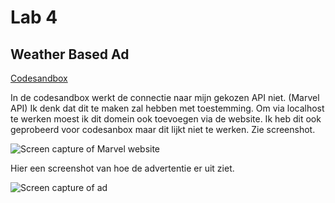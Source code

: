 # Lab 4

## Weather Based Ad
[Codesandbox](https://codesandbox.io/s/weatherapp-jxkbhr)

In de codesandbox werkt de connectie naar mijn gekozen API niet. (Marvel API) Ik denk dat dit te maken zal hebben met toestemming. Om via localhost te werken moest ik dit domein ook toevoegen via de website. Ik heb dit ook geprobeerd voor codesanbox maar dit lijkt niet te werken. Zie screenshot.

![Screen capture of Marvel website](https://github.com/lienapaeps/2imd-webtechadvanced-portfolio/blob/main/lab4/images/Schermafbeelding%202022-03-27%20172213.jpg)

Hier een screenshot van hoe de advertentie er uit ziet.

![Screen capture of ad](https://github.com/lienapaeps/2imd-webtechadvanced-portfolio/blob/main/lab4/images/Schermafbeelding%202022-03-27%20172751.jpg)